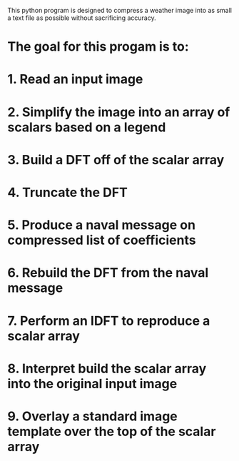 This python program is designed to compress a weather image into as small a text file as possible without sacrificing accuracy.
# The goal for this progam is to:
# 1. Read an input image
# 2. Simplify the image into an array of scalars based on a legend
# 3. Build a DFT off of the scalar array
# 4. Truncate the DFT
# 5. Produce a naval message on compressed list of coefficients
# 6. Rebuild the DFT from the naval message
# 7. Perform an IDFT to reproduce a scalar array
# 8. Interpret build the scalar array into the original input image
# 9. Overlay a standard image template over the top of the scalar array
